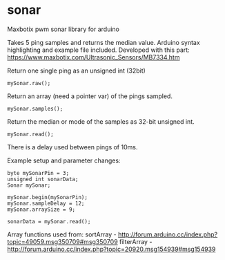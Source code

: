 # sonar
Maxbotix pwm sonar library for arduino

Takes 5 ping samples and returns the median value. Arduino syntax highlighting and example file included.
Developed with this part: https://www.maxbotix.com/Ultrasonic_Sensors/MB7334.htm

Return one single ping as an unsigned int (32bit)

`mySonar.raw();`

Return an array (need a pointer var) of the pings sampled.

`mySonar.samples();`

Return the median or mode of the samples as 32-bit unsigned int.

`mySonar.read();`

There is a delay used between pings of 10ms.

Example setup and parameter changes:
```
byte mySonarPin = 3;
unsigned int sonarData;
Sonar mySonar;

mySonar.begin(mySonarPin);
mySonar.sampleDelay = 12;
mySonar.arraySize = 9;

sonarData = mySonar.read();
```

Array functions used from:
  sortArray - http://forum.arduino.cc/index.php?topic=49059.msg350709#msg350709
  filterArray - http://forum.arduino.cc/index.php?topic=20920.msg154939#msg154939
